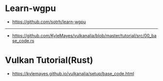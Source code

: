 # Learn-wgpu
- https://github.com/sotrh/learn-wgpu

<hr>

- https://github.com/KyleMayes/vulkanalia/blob/master/tutorial/src/00_base_code.rs

# Vulkan Tutorial(Rust)

- https://kylemayes.github.io/vulkanalia/setup/base_code.html
